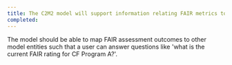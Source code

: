 ```yaml
---
title: The C2M2 model will support information relating FAIR metrics to CF programs
completed:
---
```


The model should be able to map FAIR assessment outcomes to other model entities such that a user can answer questions like 'what is the current FAIR rating for CF Program A?'.

